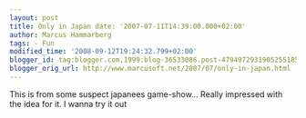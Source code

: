 ```yaml
---
layout: post
title: Only in Japan date: '2007-07-11T14:39:00.000+02:00'
author: Marcus Hammarberg
tags: - Fun
modified_time: '2008-09-12T19:24:32.799+02:00'
blogger_id: tag:blogger.com,1999:blog-36533086.post-4794972931905255185
blogger_orig_url: http://www.marcusoft.net/2007/07/only-in-japan.html
---
```


This is from some suspect japanees game-show... Really impressed
with the idea for it. I wanna try it out



<div
id="scid:5737277B-5D6D-4f48-ABFC-DD9C333F4C5D:e619e056-7fe8-41f5-8c1d-0344f6a5e911"
class="wlWriterSmartContent"
style="padding-right: 0px; display: inline; padding-left: 0px; padding-bottom: 0px; margin: 0px; padding-top: 0px">

<div>

</div>

</div>


